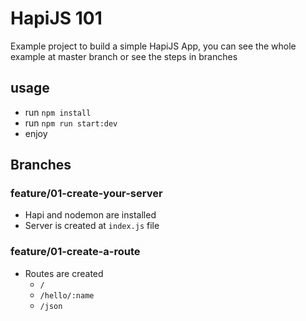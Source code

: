 # HapiJS 101

Example project to build a simple HapiJS App, you can see the whole example at master branch or see the steps in branches

## usage
- run `npm install`
- run `npm run start:dev`
- enjoy

## Branches

### feature/01-create-your-server
- Hapi and nodemon are installed
- Server is created at `index.js` file

### feature/01-create-a-route
- Routes are created
  - `/`
  - `/hello/:name`
  - `/json`

